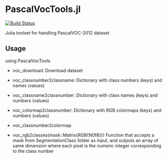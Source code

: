 # PascalVocTools.jl

[![Build Status](https://github.com/cirobr/PascalVocTools.jl/actions/workflows/CI.yml/badge.svg?branch=main)](https://github.com/cirobr/PascalVocTools.jl/actions/workflows/CI.yml?query=branch%3Amain)

Julia toolset for handling PascalVOC-2012 dataset

## Usage
using PascalVocTools

* voc_download:               Download dataset
* voc_classnumber2classname:  Dictionary with class numbers (keys) and names (values)
* voc_classname2classnumber:  Dictionary with class names (keys) and numbers (values)
* voc_colormap2classnumber:   Dictionary with RGB colormaps (keys) and numbers (values)
* voc_classnumber2colormap

* voc_rgb2classes(mask::Matrix{RGB{N0f8}})
Function that accepts a mask from SegmentationClass folder as input, and outputs an array of same dimension where each pixel is the numeric integer corresponding to the class number
